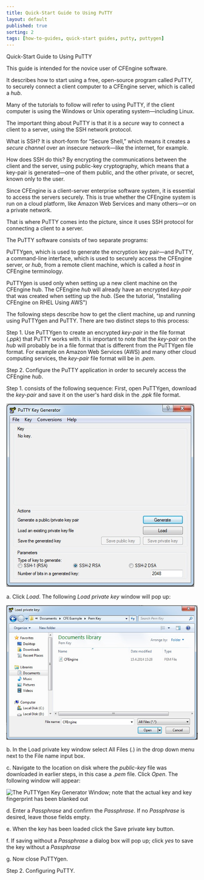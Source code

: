 ```yaml
---
title: Quick-Start Guide to Using PuTTY
layout: default
published: true
sorting: 2
tags: [how-to-guides, quick-start guides, putty, puttygen]
---
```



Quick-Start Guide to Using PuTTY


This guide is intended for the novice user of CFEngine software. 

It describes how to start using a free, open-source program called PuTTY, to securely connect
a client computer to a CFEngine server, which is called a _hub_. 

Many of the tutorials to follow will refer to using PuTTY, if the client computer 
is using the Windows or Unix operating system—including Linux.

The important thing about PuTTY is that it is a _secure_ way to connect a client to a server, 
using the  SSH network protocol.

What is SSH? It is short-form for “Secure Shell,” which means it creates a _secure channel_ over an 
insecure network—like the internet, for example.

How does SSH do this? By encrypting the communications between the client and the server, using 
public-key cryptography, which means that a key-pair is generated—one of them public, and the other 
private, or secret, known only to the user.

Since CFEngine is a client-server enterprise software system, it is essential to access the servers 
securely. This is true whether the CFEngine system is run on a cloud platform, like Amazon Web Services 
and many others—or on a private network.

That is where PuTTY comes into the picture, since it uses  SSH protocol for connecting a client to a server. 

The PuTTY software consists of two separate programs: 

PuTTYgen, which is used to generate the encryption key pair—and PuTTY, a command-line interface, 
which is used to securely access the CFEngine server, or _hub_, from a remote client machine, which is called 
a _host_ in CFEngine terminology.

PuTTYgen is used only when setting up a new client machine on the CFEngine hub. The CFEngine _hub_ will already 
have an encrypted _key-pair_ that was created when setting up the _hub_. (See the tutorial, "Installing CFEngine on RHEL Using AWS")

The following steps describe how to get the client machine, up and running using PuTTYgen and PuTTY. There are two distinct 
steps to this process: 

Step 1. Use PuTTYgen to create an encrypted _key-pair_ in the file format (_.ppk_) that PuTTY works with.
It is important to note that the _key-pair_ on the _hub_ will probably be in a file format that is different from the PuTTYgen
file format. For example on Amazon Web Services (AWS) and many other cloud computing services, the _key-pair_ file format will be
in _.pem_.

Step 2. Configure the PuTTY application in order to securely access the CFEngine _hub_.

Step 1. consists of the following sequence: First, open PuTTYgen, download the _key-pair_ 
and save it on the user's hard disk in the _.ppk_ file format. 

![The PuTTYgen Interface](puttygen-interface.png)

a. Click _Load_. The following _Load private key_ window will pop up:

![The PuTTYgen "Load private key" pop-up window](puttygen-load-private-key-window.png)

b. In the Load private key window select All Files (*.*) in the drop down menu next to the 
File name input box.

c. Navigate to the location on disk where the _public-key_ file was downloaded in earlier steps, in this 
case a _.pem_ file. Click _Open_. The following window will appear:

![The PuTTYgen Key Generator Window; note  that the actual key and key fingerprint has been blanked out](putty-key-generator-window)

d. Enter a _Passphrase_ and confirm the _Passphrase_. If no _Passphrase_ is desired, leave those fields empty.

e. When the key has been loaded click the Save private key button.

f. If saving without a _Passphrase_ a dialog box will pop up; click _yes_ to save the key without a _Passphrase_

g. Now close PuTTYgen. 

Step 2. Configuring PuTTY.















